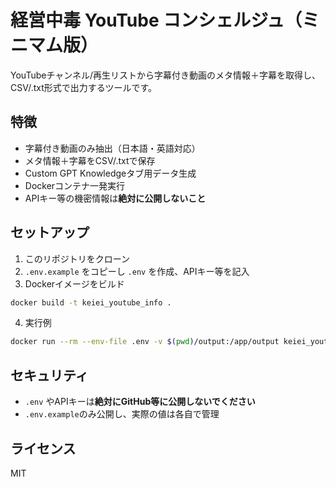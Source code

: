 # 経営中毒 YouTube コンシェルジュ（ミニマム版）

YouTubeチャンネル/再生リストから字幕付き動画のメタ情報＋字幕を取得し、CSV/.txt形式で出力するツールです。

## 特徴
- 字幕付き動画のみ抽出（日本語・英語対応）
- メタ情報＋字幕をCSV/.txtで保存
- Custom GPT Knowledgeタブ用データ生成
- Dockerコンテナ一発実行
- APIキー等の機密情報は**絶対に公開しないこと**

## セットアップ
1. このリポジトリをクローン
2. `.env.example` をコピーし `.env` を作成、APIキー等を記入
3. Dockerイメージをビルド

```bash
docker build -t keiei_youtube_info .
```

4. 実行例
```bash
docker run --rm --env-file .env -v $(pwd)/output:/app/output keiei_youtube_info --help
```

## セキュリティ
- `.env` やAPIキーは**絶対にGitHub等に公開しないでください**
- `.env.example`のみ公開し、実際の値は各自で管理

## ライセンス
MIT
